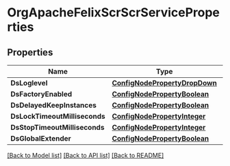 # OrgApacheFelixScrScrServiceProperties

## Properties
Name | Type | Description | Notes
------------ | ------------- | ------------- | -------------
**DsLoglevel** | [**ConfigNodePropertyDropDown**](configNodePropertyDropDown.md) |  | [optional] 
**DsFactoryEnabled** | [**ConfigNodePropertyBoolean**](configNodePropertyBoolean.md) |  | [optional] 
**DsDelayedKeepInstances** | [**ConfigNodePropertyBoolean**](configNodePropertyBoolean.md) |  | [optional] 
**DsLockTimeoutMilliseconds** | [**ConfigNodePropertyInteger**](configNodePropertyInteger.md) |  | [optional] 
**DsStopTimeoutMilliseconds** | [**ConfigNodePropertyInteger**](configNodePropertyInteger.md) |  | [optional] 
**DsGlobalExtender** | [**ConfigNodePropertyBoolean**](configNodePropertyBoolean.md) |  | [optional] 

[[Back to Model list]](../README.md#documentation-for-models) [[Back to API list]](../README.md#documentation-for-api-endpoints) [[Back to README]](../README.md)


